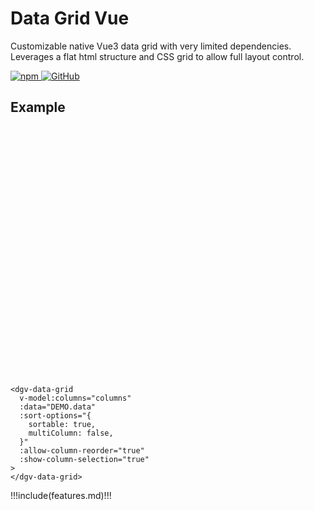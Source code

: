 # Data Grid Vue

Customizable native Vue3 data grid with very limited dependencies. Leverages a flat html structure and CSS grid to allow full layout control.

<div class="badges">
  <a href="https://www.npmjs.com/package/data-grid-vue" target="_blank" aria-label="npm">
    <img alt="npm" src="https://img.shields.io/npm/v/data-grid-vue?logo=npm" />
  </a>
  <a href="https://github.com/nruffing/data-grid-vue/blob/main/LICENSE" target="_blank" aria-label="MIT License">
    <img alt="GitHub" src="https://img.shields.io/github/license/nruffing/data-grid-vue" />
  </a>
</div>

## Example

<div class="grid-container">
  <dgv-data-grid
    v-model:columns="columns"
    :data="DEMO.data"
    :sort-options="{
      sortable: true,
      multiColumn: false,
    }"
    :allow-column-reorder="true"
    :show-column-selection="true"
  >
  </dgv-data-grid>
</div>

```vue
<dgv-data-grid
  v-model:columns="columns"
  :data="DEMO.data"
  :sort-options="{
    sortable: true,
    multiColumn: false,
  }"
  :allow-column-reorder="true"
  :show-column-selection="true"
>
</dgv-data-grid>
```

<script lang="ts" setup>
import '@temp/data-grid-vue-style.css'
import { inject, ref } from 'vue'

const DEMO = inject('demo')

const columns = ref([...DEMO.columns])
</script>

<style scoped>
.grid-container {
  margin: calc(var(--spacer) * 3) 0;
  height: 400px;
  display: flex;
  flex-direction: column;
  justify-content: stretch;
}
</style>

!!!include(features.md)!!!
